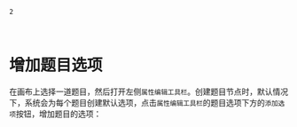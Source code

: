 ```index
2
```
```tag

```
```summary

```
# 增加题目选项

在画布上选择一道题目，然后打开左侧`属性编辑工具栏`。创建题目节点时，默认情况下，系统会为每个题目创建默认选项，点击`属性编辑工具栏`的题目选项下方的`添加选项`按钮，增加题目的选项：
